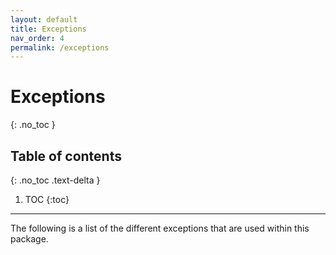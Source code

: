 ```yaml
---
layout: default
title: Exceptions
nav_order: 4
permalink: /exceptions
---
```


# Exceptions
{: .no_toc }

## Table of contents
{: .no_toc .text-delta }

1. TOC
{:toc}

---

The following is a list of the different exceptions that are used within this package.

